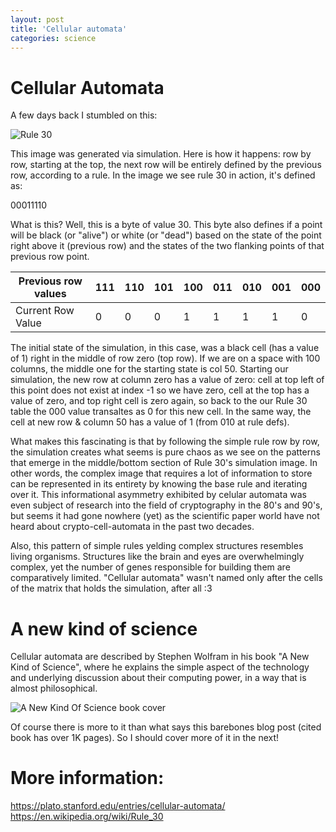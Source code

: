 ```yaml
---
layout: post
title: 'Cellular automata'
categories: science
--- 
```


# Cellular Automata

A few days back I stumbled on this:

![Rule 30](https://upload.wikimedia.org/wikipedia/commons/a/aa/Rule30-256-rows.png)

This image was generated via simulation. Here is how it happens:
row by row, starting at the top, the next row will be entirely defined
by the previous row, according to a rule.
In the image we see rule 30 in action, it's defined as:

00011110

What is this? Well, this is a byte of value 30.
This byte also defines if a point will be black (or "alive") or white (or "dead")
based on the state of the point right above it (previous row) and the states of the two flanking points of that 
previous row point.

| Previous row values | 111 | 110 | 101 | 100 | 011 | 010 | 001 | 000 |
|---------------------|-----|-----|-----|-----|-----|-----|-----|-----|
| Current Row Value   | 0   | 0   | 0   | 1   | 1   | 1   | 1   | 0   |


The initial state of the simulation, in this case, was a black cell (has a value of 1) right in the middle of row zero (top row).
If we are on a space with 100 columns, the middle one for the starting state is col 50.
Starting our simulation, the new row at column zero has a value of zero: cell at top left of this point
does not exist at index -1 so we have zero, cell at the top has a value of zero, and top right cell is zero again, so back to the our Rule 30 table
the 000 value transaltes as 0 for this new cell. In the same way, the cell at new row & column 50 has a value of 1 (from 010 at rule defs).

What makes this fascinating is that by following the simple rule row by row, the simulation creates what seems is pure chaos as
we see on the patterns that emerge in the middle/bottom section of Rule 30's simulation image.
In other words, the complex image that requires a lot of information to store can be represented
in its entirety by knowing the base rule and iterating over it.
This informational asymmetry exhibited by celular automata was even
subject of research into the field of cryptography in the 80's and 90's, but
seems it had gone nowhere (yet) as the scientific paper world have not heard about crypto-cell-automata in the past two decades.

Also, this pattern of simple rules yelding complex structures resembles living organisms.
Structures like the brain and eyes are overwhelmingly complex, yet the number of genes
responsible for building them are comparatively limited. "Cellular automata" wasn't named
only after the cells of the matrix that holds the simulation, after all :3


# A new kind of science

Cellular automata are described by Stephen Wolfram in his book "A New Kind of Science",
where he explains the simple aspect of the technology and underlying discussion
about their computing power, in a way that is almost philosophical.

![A New Kind Of Science book cover](https://upload.wikimedia.org/wikipedia/en/d/d9/A_new_kind_of_science.PNG)

Of course there is more to it than what says this barebones blog post (cited book has over 1K pages).
So I should cover more of it in the next!


# More information:

https://plato.stanford.edu/entries/cellular-automata/
https://en.wikipedia.org/wiki/Rule_30
